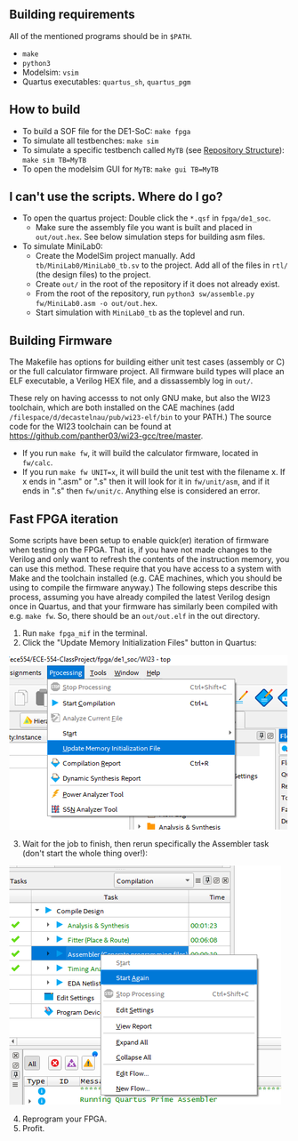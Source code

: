 ## Building requirements

All of the mentioned programs should be in `$PATH`.

* `make`
* `python3`
* Modelsim: `vsim`
* Quartus executables: `quartus_sh`, `quartus_pgm`

## How to build

* To build a SOF file for the DE1-SoC: `make fpga`
* To simulate all testbenches: `make sim`
* To simulate a specific testbench called `MyTB` (see [Repository Structure](#repository-structure)): `make sim TB=MyTB`
* To open the modelsim GUI for `MyTB`: `make gui TB=MyTB`

## I can't use the scripts. Where do I go?

* To open the quartus project: Double click the `*.qsf` in `fpga/de1_soc`.
    * Make sure the assembly file you want is built and placed in `out/out.hex`. See below simulation steps for building asm files.
* To simulate MiniLab0:
    * Create the ModelSim project manually. Add `tb/MiniLab0/MiniLab0_tb.sv` to the project. Add all of the files in `rtl/` (the design files) to the project.
    * Create `out/` in the root of the repository if it does not already exist.
    * From the root of the repository, run `python3 sw/assemble.py fw/MiniLab0.asm -o out/out.hex`.
    * Start simulation with `MiniLab0_tb` as the toplevel and run.

## Building Firmware

The Makefile has options for building either unit test cases (assembly or C) or the full calculator firmware project.  All firmware build types will place an ELF executable, a Verilog HEX file, and a dissassembly log in `out/`. 

These rely on having accesss to not only GNU make, but also the WI23 toolchain, which are both installed on the CAE machines (add `/filespace/d/decastelnau/pub/wi23-elf/bin` to your PATH.) The source code for the WI23 toolchain can be found at https://github.com/panther03/wi23-gcc/tree/master.

* If you run `make fw`, it will build the calculator firmware, located in `fw/calc`.
* If you run `make fw UNIT=x`, it will build the unit test with the filename x. If x ends in ".asm" or ".s" then it will look for it in `fw/unit/asm`, and if it ends in ".s" then `fw/unit/c`. Anything else is considered an error.

## Fast FPGA iteration

Some scripts have been setup to enable quick(er) iteration of firmware when testing on the FPGA. That is, if you have not made changes to the Verilog and only want to refresh the contents of the instruction memory, you can use this method. These require that you have access to a system with Make and the toolchain installed (e.g. CAE machines, which you should be using to compile the firmware anyway.) The following steps describe this process, assuming you have already compiled the latest Verilog design once in Quartus, and that your firmware has similarly been compiled with e.g. `make fw`. So, there should be an `out/out.elf` in the out directory.

1. Run `make fpga_mif` in the terminal.
2. Click the "Update Memory Initialization Files" button in Quartus:

![Update Memory Initialization Files](img/update_mif.png)

3. Wait for the job to finish, then rerun specifically the Assembler task (don't start the whole thing over!):

![Rerun assembler](img/rerun_assembler.png)

4. Reprogram your FPGA.
5. Profit.
